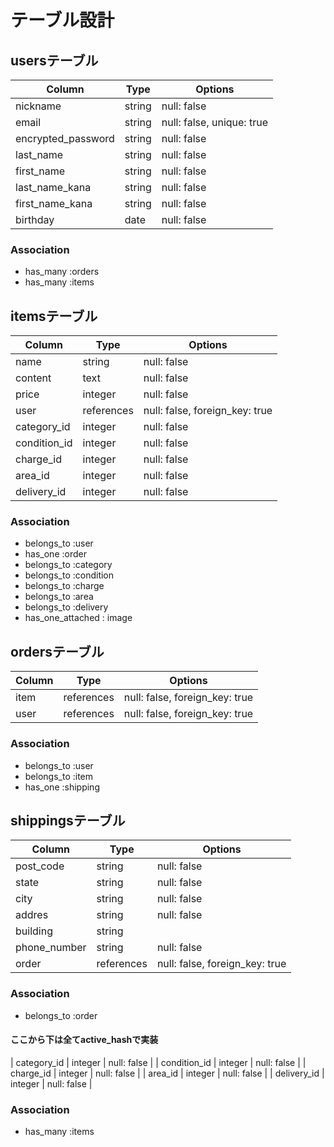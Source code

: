
# テーブル設計

## usersテーブル

| Column              | Type   | Options                   |
| ------------------- | ------ | ------------------------- |
| nickname            | string | null: false               |
| email               | string | null: false, unique: true |
| encrypted_password  | string | null: false               |
| last_name           | string | null: false               |
| first_name          | string | null: false               |
| last_name_kana      | string | null: false               |
| first_name_kana     | string | null: false               |
| birthday            | date   | null: false               |

### Association
- has_many   :orders
- has_many   :items

## itemsテーブル

| Column          | Type       | Options                         |
| --------------- | ---------- | ------------------------------- |
| name            | string     | null: false                     |
| content         | text       | null: false                     |
| price           | integer    | null: false                     |
| user            | references | null: false, foreign_key: true  |
| category_id     | integer    | null: false                     |
| condition_id    | integer    | null: false                     |
| charge_id       | integer    | null: false                     |
| area_id         | integer    | null: false                     |
| delivery_id     | integer    | null: false                     |

### Association
- belongs_to :user
- has_one    :order
- belongs_to :category
- belongs_to :condition
- belongs_to :charge
- belongs_to :area
- belongs_to :delivery
- has_one_attached : image


## ordersテーブル

| Column  | Type       | Options                        |
| ------- | ---------- | ------------------------------ |
| item    | references | null: false, foreign_key: true |
| user    | references | null: false, foreign_key: true |

### Association
- belongs_to       :user
- belongs_to       :item
- has_one          :shipping

## shippingsテーブル

| Column          | Type       | Options                        |
| --------------- | ---------- | ------------------------------ |
| post_code       | string     | null: false                    |
| state           | string     | null: false                    |
| city            | string     | null: false                    |
| addres          | string     | null: false                    |
| building        | string     |                                |
| phone_number    | string     | null: false                    |
| order           | references | null: false, foreign_key: true |

### Association
- belongs_to :order

#### ここから下は全てactive_hashで実装

| category_id  | integer | null: false                      |
| condition_id | integer | null: false                      |
| charge_id    | integer | null: false                      |
| area_id      | integer | null: false                      |
| delivery_id  | integer | null: false                      |

### Association
- has_many   :items
